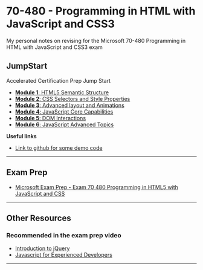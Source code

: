 # 70-480 - Programming in HTML with JavaScript and CSS3

My personal notes on revising for the Microsoft 70-480 Programming in HTML with JavaScript and CSS3 exam

## JumpStart

Accelerated Certification Prep Jump Start

- [**Module 1**: HTML5 Semantic Structure](./jumpstart/1.md#readme)
- [**Module 2**: CSS Selectors and Style Properties](./jumpstart/2.md#readme)
- [**Module 3**: Advanced layout and Animations](./jumpstart/3.md#readme)
- [**Module 4**: JavaScript Core Capabilities](./jumpstart/4.md#readme)
- [**Module 5**: DOM Interactions](./jumpstart/5.md#readme)
- [**Module 6**: JavaScript Advanced Topics](./jumpstart/6.md#readme)

**Useful links**

- [Link to github for some demo code](https://github.com/codefoster/codeshow)

---

## Exam Prep

- [Microsoft Exam Prep - Exam 70 480 Programming in HTML5 with JavaScript and CSS](./other-resources/exam-prep-vid.md#readme)

---

## Other Resources

### Recommended in the exam prep video

- [Introduction to jQuery](./other-resources/intro-to-jquery.md#readme)
- [Javascript for Experienced Developers](./other-resources/js-for-experienced-developers.mdreadme)

---
